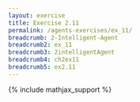 ```yaml
---
layout: exercise
title: Exercise 2.11
permalink: /agents-exercises/ex_11/
breadcrumb: 2-Intelligent-Agent
breadcrumb2: ex_11
breadcrumb3: 2intelligentAgent
breadcrumb4: ch2ex11
breadcrumb5: ex2.11
---
```


{% include mathjax_support %}

